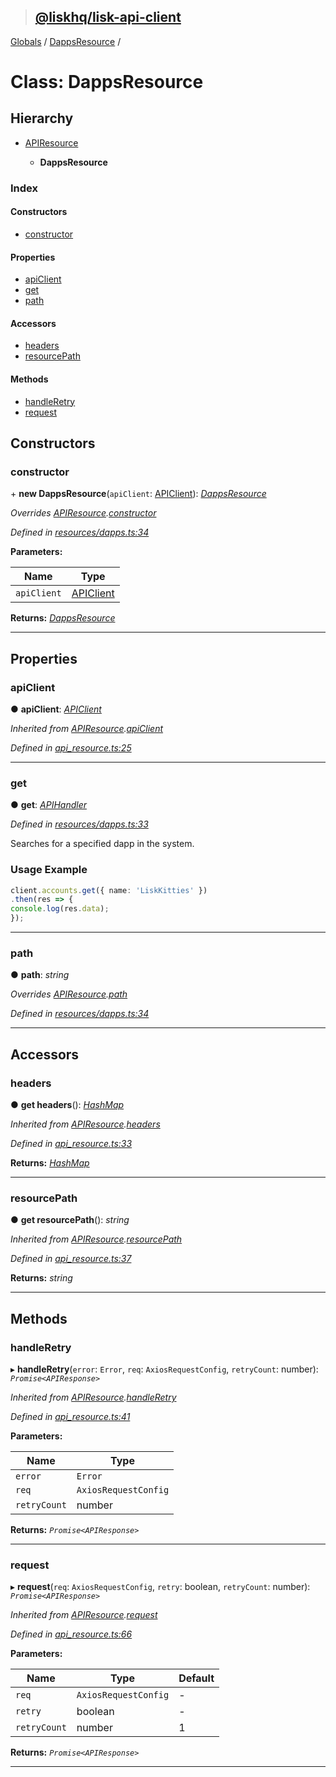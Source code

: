 > ## [@liskhq/lisk-api-client](../README.md)

[Globals](../globals.md) / [DappsResource](dappsresource.md) /

# Class: DappsResource

## Hierarchy

* [APIResource](apiresource.md)

  * **DappsResource**

### Index

#### Constructors

* [constructor](dappsresource.md#constructor)

#### Properties

* [apiClient](dappsresource.md#apiclient)
* [get](dappsresource.md#get)
* [path](dappsresource.md#path)

#### Accessors

* [headers](dappsresource.md#headers)
* [resourcePath](dappsresource.md#resourcepath)

#### Methods

* [handleRetry](dappsresource.md#handleretry)
* [request](dappsresource.md#request)

## Constructors

###  constructor

\+ **new DappsResource**(`apiClient`: [APIClient](apiclient.md)): *[DappsResource](dappsresource.md)*

*Overrides [APIResource](apiresource.md).[constructor](apiresource.md#constructor)*

*Defined in [resources/dapps.ts:34](url)*

**Parameters:**

Name | Type |
------ | ------ |
`apiClient` | [APIClient](apiclient.md) |

**Returns:** *[DappsResource](dappsresource.md)*

___

## Properties

###  apiClient

● **apiClient**: *[APIClient](apiclient.md)*

*Inherited from [APIResource](apiresource.md).[apiClient](apiresource.md#apiclient)*

*Defined in [api_resource.ts:25](url)*

___

###  get

● **get**: *[APIHandler](../globals.md#apihandler)*

*Defined in [resources/dapps.ts:33](url)*

Searches for a specified dapp in the system.

### Usage Example
```ts
client.accounts.get({ name: 'LiskKitties' })
.then(res => {
console.log(res.data);
});
```

___

###  path

● **path**: *string*

*Overrides [APIResource](apiresource.md).[path](apiresource.md#path)*

*Defined in [resources/dapps.ts:34](url)*

___

## Accessors

###  headers

● **get headers**(): *[HashMap](../interfaces/hashmap.md)*

*Inherited from [APIResource](apiresource.md).[headers](apiresource.md#headers)*

*Defined in [api_resource.ts:33](url)*

**Returns:** *[HashMap](../interfaces/hashmap.md)*

___

###  resourcePath

● **get resourcePath**(): *string*

*Inherited from [APIResource](apiresource.md).[resourcePath](apiresource.md#resourcepath)*

*Defined in [api_resource.ts:37](url)*

**Returns:** *string*

___

## Methods

###  handleRetry

▸ **handleRetry**(`error`: `Error`, `req`: `AxiosRequestConfig`, `retryCount`: number): *`Promise<APIResponse>`*

*Inherited from [APIResource](apiresource.md).[handleRetry](apiresource.md#handleretry)*

*Defined in [api_resource.ts:41](url)*

**Parameters:**

Name | Type |
------ | ------ |
`error` | `Error` |
`req` | `AxiosRequestConfig` |
`retryCount` | number |

**Returns:** *`Promise<APIResponse>`*

___

###  request

▸ **request**(`req`: `AxiosRequestConfig`, `retry`: boolean, `retryCount`: number): *`Promise<APIResponse>`*

*Inherited from [APIResource](apiresource.md).[request](apiresource.md#request)*

*Defined in [api_resource.ts:66](url)*

**Parameters:**

Name | Type | Default |
------ | ------ | ------ |
`req` | `AxiosRequestConfig` | - |
`retry` | boolean | - |
`retryCount` | number | 1 |

**Returns:** *`Promise<APIResponse>`*

___